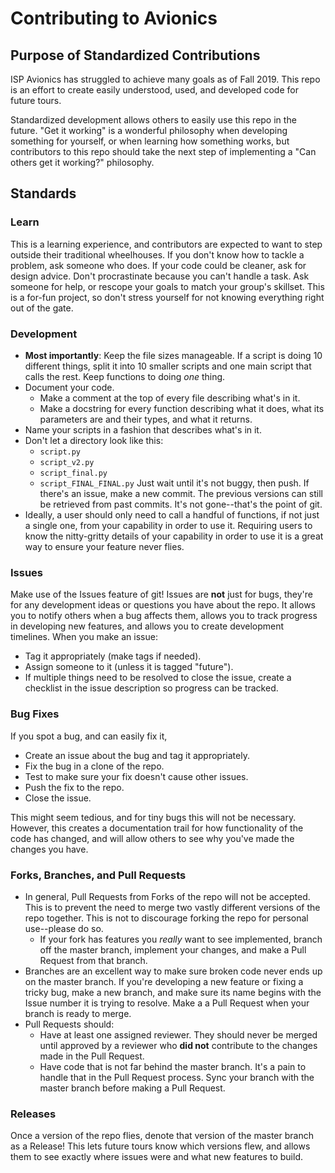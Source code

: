 # Contributing to Avionics

## Purpose of Standardized Contributions
ISP Avionics has struggled to achieve many goals as of Fall 2019. This repo is an effort to create easily understood, used, and developed code for future tours.

Standardized development allows others to easily use this repo in the future. "Get it working" is a wonderful philosophy when developing something for yourself, or when learning how something works, but contributors to this repo should take the next step of implementing a "Can others get it working?" philosophy.

## Standards

### Learn
This is a learning experience, and contributors are expected to want to step outside their traditional wheelhouses. If you don't know how to tackle a problem, ask someone who does. If your code could be cleaner, ask for design advice. Don't procrastinate because you can't handle a task. Ask someone for help, or rescope your goals to match your group's skillset. This is a for-fun project, so don't stress yourself for not knowing everything right out of the gate.

### Development
* **Most importantly**: Keep the file sizes manageable. If a script is doing 10 different things, split it into 10 smaller scripts and one main script that calls the rest. Keep functions to doing *one* thing.
* Document your code.
    * Make a comment at the top of every file describing what's in it.
    * Make a docstring for every function describing what it does, what its parameters are and their types, and what it returns.
* Name your scripts in a fashion that describes what's in it.
* Don't let a directory look like this:
    * `script.py`
    * `script_v2.py`
    * `script_final.py`
    * `script_FINAL_FINAL.py`
  Just wait until it's not buggy, then push. If there's an issue, make a new commit. The previous versions can still be retrieved from past commits. It's not gone--that's the point of git.
* Ideally, a user should only need to call a handful of functions, if not just a single one, from your capability in order to use it. Requiring users to know the nitty-gritty details of your capability in order to use it is a great way to ensure your feature never flies.

### Issues
Make use of the Issues feature of git! Issues are **not** just for bugs, they're for any development ideas or questions you have about the repo. It allows you to notify others when a bug affects them, allows you to track progress in developing new features, and allows you to create development timelines. When you make an issue:
* Tag it appropriately (make tags if needed).
* Assign someone to it (unless it is tagged "future").
* If multiple things need to be resolved to close the issue, create a checklist in the issue description so progress can be tracked.

### Bug Fixes
If you spot a bug, and can easily fix it,
* Create an issue about the bug and tag it appropriately.
* Fix the bug in a clone of the repo.
* Test to make sure your fix doesn't cause other issues.
* Push the fix to the repo.
* Close the issue.

This might seem tedious, and for tiny bugs this will not be necessary. However, this creates a documentation trail for how functionality of the code has changed, and will allow others to see why you've made the changes you have.

### Forks, Branches, and Pull Requests
* In general, Pull Requests from Forks of the repo will not be accepted. This is to prevent the need to merge two vastly different versions of the repo together. This is not to discourage forking the repo for personal use--please do so.
    * If your fork has features you *really* want to see implemented, branch off the master branch, implement your changes, and make a Pull Request from that branch.
* Branches are an excellent way to make sure broken code never ends up on the master branch. If you're developing a new feature or fixing a tricky bug, make a new branch, and make sure its name begins with the Issue number it is trying to resolve. Make a a Pull Request when your branch is ready to merge.
* Pull Requests should:
    * Have at least one assigned reviewer. They should never be merged until approved by a reviewer who **did not** contribute to the changes made in the Pull Request.
    * Have code that is not far behind the master branch. It's a pain to handle that in the Pull Request process. Sync your branch with the master branch before making a Pull Request.
    
### Releases
Once a version of the repo flies, denote that version of the master branch as a Release! This lets future tours know which versions flew, and allows them to see exactly where issues were and what new features to build.
